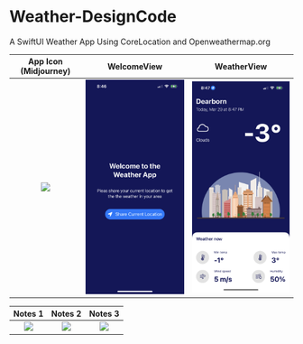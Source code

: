 # Weather-DesignCode
A SwiftUI Weather App Using CoreLocation and Openweathermap.org

App Icon (Midjourney)      |        WelcomeView        |        WeatherView
:-------------------------:|:-------------------------:|:-------------------------:
<img src="https://github.com/Brian-McIntosh/Weather-DesignCode/blob/main/AppIcon.PNG" width="300"/>  |  <img src="https://github.com/Brian-McIntosh/Weather-DesignCode/blob/main/Welcome.PNG" width="300"/>  |  <img src="https://github.com/Brian-McIntosh/Weather-DesignCode/blob/main/WeatherView.PNG" width="300"/>

Notes 1                    |        Notes 2            |        Notes 3
:-------------------------:|:-------------------------:|:-------------------------:
<img src="https://github.com/Brian-McIntosh/Weather-DesignCode/blob/main/Notes1.jpeg" width="300"/>  |  <img src="https://github.com/Brian-McIntosh/Weather-DesignCode/blob/main/Notes2.jpeg" width="300"/>  |  <img src="https://github.com/Brian-McIntosh/Weather-DesignCode/blob/main/Notes3.jpeg" width="300"/>
